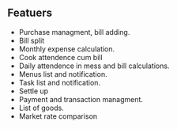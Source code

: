 ## Featuers
- Purchase managment, bill adding.
- Bill split
- Monthly expense calculation.
- Cook attendence cum bill
- Daily attendence in mess and bill calculations.
- Menus list and notification.
- Task list and notification.
- Settle up
- Payment and transaction managment.
- List of goods.
- Market rate comparison